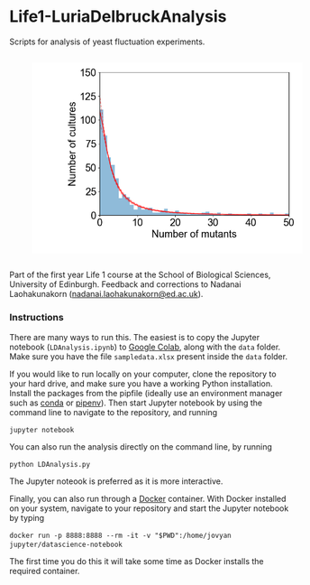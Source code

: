 # Life1-LuriaDelbruckAnalysis
Scripts for analysis of yeast fluctuation experiments. 

<img src="/plots/class_histLDWhites.png" width="480" alt="LD distribution" align="center" hspace="40" vspace="15">

Part of the first year Life 1 course at the School of Biological Sciences, University of Edinburgh. Feedback and corrections to Nadanai Laohakunakorn ([nadanai.laohakunakorn@ed.ac.uk](mailto:nadanai.laohakunakorn@ed.ac.uk)).

### Instructions
There are many ways to run this. The easiest is to copy the Jupyter notebook (`LDAnalysis.ipynb`) to [Google Colab](https://colab.research.google.com/), along with the `data` folder. Make sure you have the file `sampledata.xlsx` present inside the `data` folder. 

If you would like to run locally on your computer, clone the repository to your hard drive, and make sure you have a working Python installation. Install the packages from the pipfile (ideally use an environment manager such as [conda](https://anaconda.org/) or [pipenv](https://pipenv.pypa.io/en/latest/)). Then start Jupyter notebook by using the command line to navigate to the repository, and running 

	jupyter notebook

You can also run the analysis directly on the command line,  by running

	python LDAnalysis.py

The Jupyter noteook is preferred as it is more interactive.

Finally, you can also run through a [Docker](https://www.docker.com/) container. With Docker installed on your system, navigate to your repository and start the Jupyter notebook by typing

	docker run -p 8888:8888 --rm -it -v "$PWD":/home/jovyan jupyter/datascience-notebook

The first time you do this it will take some time as Docker installs the required container.
